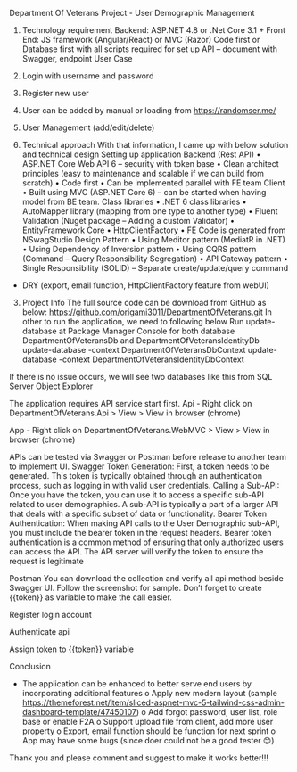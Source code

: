 Department Of Veterans
Project - User Demographic Management
1.	Technology requirement
	Backend: ASP.NET 4.8 or .Net Core 3.1 +
	Front End: JS framework (Angular/React) or MVC (Razor)
	Code first or Database first with all scripts required for set up
	API – document with Swagger, endpoint
User Case	
1.	Login with username and password
2.	Register new user
3.	User can be added by manual or loading from https://randomser.me/
4.	User Management (add/edit/delete)

2.	Technical approach
With that information, I came up with below solution and technical design 
Setting up application
Backend (Rest API)
•	ASP.NET Core Web API 6 – security with token base
•	Clean architect principles (easy to maintenance and scalable if we can build from scratch)
•	Code first
•	Can be implemented parallel with FE team 
Client
•	Built using MVC (ASP.NET Core 6) – can be started when having model from BE team.
Class libraries
•	.NET 6 class libraries
•	AutoMapper library (mapping from one type to another type)
•	Fluent Validation (Nuget package – Adding a custom Validator)
•	EntityFramework Core
•	HttpClientFactory
•	FE Code is generated from NSwagStudio
Design Pattern
•	Using Meditor pattern (MediatR in .NET)
•	Using Dependency of Inversion pattern
•	Using CQRS pattern (Command – Query Responsibility Segregation)
•	API Gateway pattern
•	Single Responsibility (SOLID) – Separate create/update/query command
-	DRY (export, email function, HttpClientFactory feature from webUI)

3.	Project Info
The full source code can be download from GitHub as below:
https://github.com/origami3011/DepartmentOfVeterans.git
In other to run the application, we need to following below
Run update-database at Package Manager Console for both database DepartmentOfVeteransDb and DepartmentOfVeteransIdentityDb
update-database -context DepartmentOfVeteransDbContext
update-database -context DepartmentOfVeteransIdentityDbContext
 
If there is no issue occurs, we will see two databases like this from SQL Server Object Explorer
 
The application requires API service start first. 
Api - Right click on DepartmentOfVeterans.Api > View > View in browser (chrome)
 
App - Right click on DepartmentOfVeterans.WebMVC > View > View in browser (chrome)
 
APIs can be tested via Swagger or Postman before release to another team to implement UI.
Swagger
Token Generation: First, a token needs to be generated. This token is typically obtained through an authentication process, such as logging in with valid user credentials. 
Calling a Sub-API: Once you have the token, you can use it to access a specific sub-API related to user demographics. A sub-API is typically a part of a larger API that deals with a specific subset of data or functionality. 
Bearer Token Authentication: When making API calls to the User Demographic sub-API, you must include the bearer token in the request headers. Bearer token authentication is a common method of ensuring that only authorized users can access the API. The API server will verify the token to ensure the request is legitimate
 


Postman
You can download the collection and verify all api method beside Swagger UI. Follow the screenshot for 
sample. Don’t forget to create {{token}} as variable to make the call easier.

Register login account
 
Authenticate api
 
Assign token to {{token}} variable
 

Conclusion
-	The application can be enhanced to better serve end users by incorporating additional features
o	Apply new modern layout (sample https://themeforest.net/item/sliced-aspnet-mvc-5-tailwind-css-admin-dashboard-template/47450107)
o	Add forgot password, user list, role base or enable F2A
o	Support upload file from client, add more user property
o	Export, email function should be function for next sprint
o	App may have some bugs (since doer could not be a good tester 😊)

Thank you and please comment and suggest to make it works better!!!
